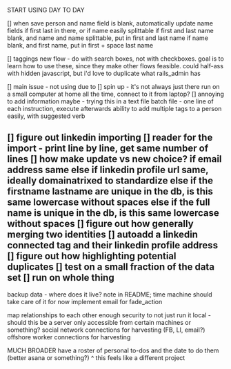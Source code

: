 START USING DAY TO DAY

[] when save person and name field is blank, automatically update name fields if first last in there, or if name easily splittable
  if first and last name blank, and name and name splittable, put in first and last name
  if name blank, and first name, put in first + space last name

[] taggings new flow - do with search boxes, not with checkboxes. goal is to learn how to use these, since they make other flows feasible. could half-ass with hidden javascript, but i'd love to duplicate what rails_admin has

[] main issue - not using due to
  [] spin up - it's not always just there
    run on a small computer at home all the time, connect to it from laptop?
  [] annoying to add information
    maybe - trying this in a text file
      batch file - one line of each instruction, execute afterwards
      ability to add multiple tags to a person easily, with suggested verb

[] figure out linkedin importing
  [] reader for the import - print line by line, get same number of lines
  [] how make update vs new choice? 
    if email address same
    else if linkedin profile url same, ideally domainatrixed to standardize
    else if the firstname lastname are unique in the db, is this same lowercase without spaces
    else if the full name is unique in the db, is this same lowercase without spaces
  [] figure out how generally merging two identities 
  [] autoadd a linkedin connected tag and their linkedin profile address
  [] figure out how highlighting potential duplicates
  [] test on a small fraction of the data set
  [] run on whole thing
---

backup data - where does it live? note in README; time machine should take care of it for now
implement email for fade_action

map relationships to each other
enough security to not just run it local - should this be a server only accessible from certain machines or something?
social network connections for harvesting (FB, LI, email?)
offshore worker connections for harvesting

MUCH BROADER
have a roster of personal to-dos and the date to do them (better asana or something?)
  ^ this feels like a different project